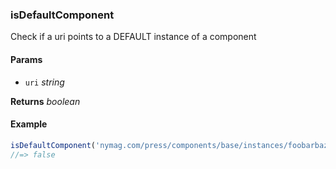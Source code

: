 ### isDefaultComponent

Check if a uri points to a DEFAULT instance of a component

#### Params

* `uri` _string_

**Returns** _boolean_

#### Example

```js
isDefaultComponent('nymag.com/press/components/base/instances/foobarbaz@published')
//=> false

```
